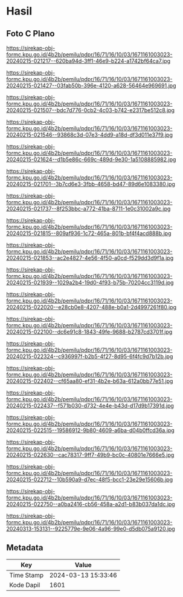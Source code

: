 # Hasil

## Foto C Plano

https://sirekap-obj-formc.kpu.go.id/4b2b/pemilu/pdpr/16/71/16/10/03/1671161003023-20240215-021217--620ba94d-3ff1-46e9-b224-a1742bf64ca7.jpg

https://sirekap-obj-formc.kpu.go.id/4b2b/pemilu/pdpr/16/71/16/10/03/1671161003023-20240215-021427--03fab50b-396e-4120-a628-56464e969691.jpg

https://sirekap-obj-formc.kpu.go.id/4b2b/pemilu/pdpr/16/71/16/10/03/1671161003023-20240215-021507--bdc7d776-0cb2-4c03-b742-e2317be512c8.jpg

https://sirekap-obj-formc.kpu.go.id/4b2b/pemilu/pdpr/16/71/16/10/03/1671161003023-20240215-021546--93868c3d-07e3-4dd9-a18d-df3d011e37f9.jpg

https://sirekap-obj-formc.kpu.go.id/4b2b/pemilu/pdpr/16/71/16/10/03/1671161003023-20240215-021624--d1b5e86c-669c-489d-9e30-1a5108885982.jpg

https://sirekap-obj-formc.kpu.go.id/4b2b/pemilu/pdpr/16/71/16/10/03/1671161003023-20240215-021701--3b7cd6e3-3fbb-4658-bd47-89d6e1083380.jpg

https://sirekap-obj-formc.kpu.go.id/4b2b/pemilu/pdpr/16/71/16/10/03/1671161003023-20240215-021737--8f253bbc-a772-41ba-8711-1e0c31002a9c.jpg

https://sirekap-obj-formc.kpu.go.id/4b2b/pemilu/pdpr/16/71/16/10/03/1671161003023-20240215-021815--809af936-1c72-465a-801b-bf4f4acd888b.jpg

https://sirekap-obj-formc.kpu.go.id/4b2b/pemilu/pdpr/16/71/16/10/03/1671161003023-20240215-021853--ac2e4827-4e56-4f50-a0cd-f529dd3d9f1a.jpg

https://sirekap-obj-formc.kpu.go.id/4b2b/pemilu/pdpr/16/71/16/10/03/1671161003023-20240215-021939--1029a2b4-19d0-4f93-b75b-70204cc3119d.jpg

https://sirekap-obj-formc.kpu.go.id/4b2b/pemilu/pdpr/16/71/16/10/03/1671161003023-20240215-022020--e28cb0e8-4207-488e-b0a1-2d4997261f80.jpg

https://sirekap-obj-formc.kpu.go.id/4b2b/pemilu/pdpr/16/71/16/10/03/1671161003023-20240215-022100--dc6e91c8-1843-49fe-9688-b2787cd3701f.jpg

https://sirekap-obj-formc.kpu.go.id/4b2b/pemilu/pdpr/16/71/16/10/03/1671161003023-20240215-022324--c936997f-b2b5-4f27-8d95-6f4fc9d7b12b.jpg

https://sirekap-obj-formc.kpu.go.id/4b2b/pemilu/pdpr/16/71/16/10/03/1671161003023-20240215-022402--cf65aa80-ef31-4b2e-b63a-612a0bb77e51.jpg

https://sirekap-obj-formc.kpu.go.id/4b2b/pemilu/pdpr/16/71/16/10/03/1671161003023-20240215-022437--f571b030-d732-4e4e-b43d-d17d9b17391d.jpg

https://sirekap-obj-formc.kpu.go.id/4b2b/pemilu/pdpr/16/71/16/10/03/1671161003023-20240215-022515--19586912-9b80-4609-a6ba-d04b0ffcd36a.jpg

https://sirekap-obj-formc.kpu.go.id/4b2b/pemilu/pdpr/16/71/16/10/03/1671161003023-20240215-022630--cac78317-9ff7-49b9-bc0c-40801e7666e5.jpg

https://sirekap-obj-formc.kpu.go.id/4b2b/pemilu/pdpr/16/71/16/10/03/1671161003023-20240215-022712--10b590a9-d7ec-48f5-bcc1-23e29e15606b.jpg

https://sirekap-obj-formc.kpu.go.id/4b2b/pemilu/pdpr/16/71/16/10/03/1671161003023-20240215-022750--a0ba2416-cb56-458a-a2d1-b83b037da1dc.jpg

https://sirekap-obj-formc.kpu.go.id/4b2b/pemilu/pdpr/16/71/16/10/03/1671161003023-20240313-153131--9225779e-9e06-4a96-99e0-d5db075a9120.jpg


## Metadata

| Key        | Value               |
| ---------- | ------------------- |
| Time Stamp | 2024-03-13 15:33:46 |
| Kode Dapil | 1601                |



